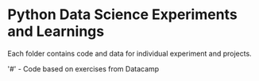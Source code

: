 # Python Data Science Experiments and Learnings
Each folder contains code and data for individual experiment and projects.

'#' - Code based on exercises from Datacamp
